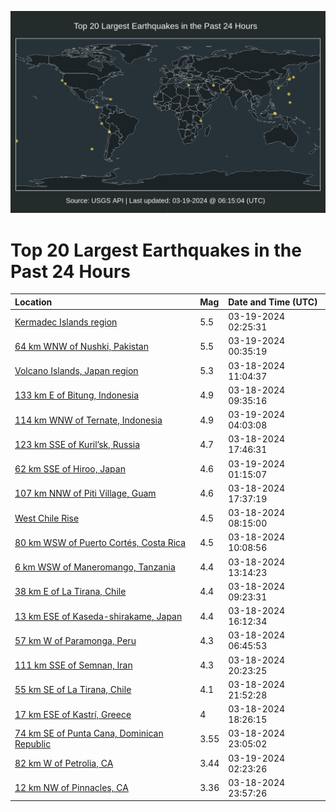 ![Map](./map.png)

# Top 20 Largest Earthquakes in the Past 24 Hours

| Location | Mag | Date and Time (UTC) |
|:---|:---|:---|
| [Kermadec Islands region](https://earthquake.usgs.gov/earthquakes/eventpage/us6000mjpw) | 5.5 | 03-19-2024 02:25:31 |
| [64 km WNW of Nushki, Pakistan](https://earthquake.usgs.gov/earthquakes/eventpage/us6000mjpj) | 5.5 | 03-19-2024 00:35:19 |
| [Volcano Islands, Japan region](https://earthquake.usgs.gov/earthquakes/eventpage/us6000mjkb) | 5.3 | 03-18-2024 11:04:37 |
| [133 km E of Bitung, Indonesia](https://earthquake.usgs.gov/earthquakes/eventpage/us6000mjk4) | 4.9 | 03-18-2024 09:35:16 |
| [114 km WNW of Ternate, Indonesia](https://earthquake.usgs.gov/earthquakes/eventpage/us6000mjqa) | 4.9 | 03-19-2024 04:03:08 |
| [123 km SSE of Kuril’sk, Russia](https://earthquake.usgs.gov/earthquakes/eventpage/us6000mjm8) | 4.7 | 03-18-2024 17:46:31 |
| [62 km SSE of Hiroo, Japan](https://earthquake.usgs.gov/earthquakes/eventpage/us6000mjpp) | 4.6 | 03-19-2024 01:15:07 |
| [107 km NNW of Piti Village, Guam](https://earthquake.usgs.gov/earthquakes/eventpage/us6000mjlf) | 4.6 | 03-18-2024 17:37:19 |
| [West Chile Rise](https://earthquake.usgs.gov/earthquakes/eventpage/us6000mjjw) | 4.5 | 03-18-2024 08:15:00 |
| [80 km WSW of Puerto Cortés, Costa Rica](https://earthquake.usgs.gov/earthquakes/eventpage/us6000mjk7) | 4.5 | 03-18-2024 10:08:56 |
| [6 km WSW of Maneromango, Tanzania](https://earthquake.usgs.gov/earthquakes/eventpage/us6000mjkm) | 4.4 | 03-18-2024 13:14:23 |
| [38 km E of La Tirana, Chile](https://earthquake.usgs.gov/earthquakes/eventpage/us6000mjk0) | 4.4 | 03-18-2024 09:23:31 |
| [13 km ESE of Kaseda-shirakame, Japan](https://earthquake.usgs.gov/earthquakes/eventpage/us6000mjl9) | 4.4 | 03-18-2024 16:12:34 |
| [57 km W of Paramonga, Peru](https://earthquake.usgs.gov/earthquakes/eventpage/us6000mjje) | 4.3 | 03-18-2024 06:45:53 |
| [111 km SSE of Semnan, Iran](https://earthquake.usgs.gov/earthquakes/eventpage/us6000mjnc) | 4.3 | 03-18-2024 20:23:25 |
| [55 km SE of La Tirana, Chile](https://earthquake.usgs.gov/earthquakes/eventpage/us6000mjnm) | 4.1 | 03-18-2024 21:52:28 |
| [17 km ESE of Kastrí, Greece](https://earthquake.usgs.gov/earthquakes/eventpage/us6000mjmr) | 4 | 03-18-2024 18:26:15 |
| [74 km SE of Punta Cana, Dominican Republic](https://earthquake.usgs.gov/earthquakes/eventpage/pr2024078000) | 3.55 | 03-18-2024 23:05:02 |
| [82 km W of Petrolia, CA](https://earthquake.usgs.gov/earthquakes/eventpage/nc74019716) | 3.44 | 03-19-2024 02:23:26 |
| [12 km NW of Pinnacles, CA](https://earthquake.usgs.gov/earthquakes/eventpage/nc74019636) | 3.36 | 03-18-2024 23:57:26 |
